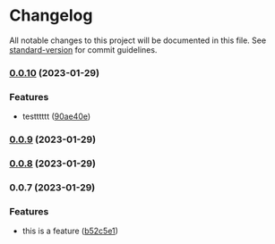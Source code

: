 # Changelog

All notable changes to this project will be documented in this file. See [standard-version](https://github.com/conventional-changelog/standard-version) for commit guidelines.

### [0.0.10](https://github.com/M-Sardari/ExcelGenerator/compare/v0.0.9...v0.0.10) (2023-01-29)


### Features

* testttttt ([90ae40e](https://github.com/M-Sardari/ExcelGenerator/commit/90ae40e793d75a46a317f790bf573255d0dd8eaa))

### [0.0.9](https://github.com/M-Sardari/ExcelGenerator/compare/v0.0.8...v0.0.9) (2023-01-29)

### [0.0.8](https://github.com/M-Sardari/ExcelGenerator/compare/v0.0.7...v0.0.8) (2023-01-29)

### 0.0.7 (2023-01-29)


### Features

* this is a feature ([b52c5e1](https://github.com/M-Sardari/ExcelGenerator/commit/b52c5e121fb62cc7ba324513ae4bf4b04364e439))
